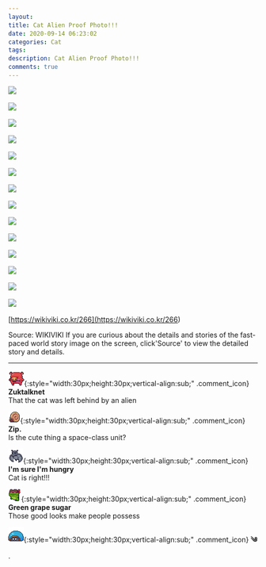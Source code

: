 ```yaml
---
layout: 
title: Cat Alien Proof Photo!!!
date: 2020-09-14 06:23:02
categories: Cat
tags: 
description: Cat Alien Proof Photo!!!
comments: true
---
```


![](https://blog.kakaocdn.net/dn/kBB0B/btqIH4kHa7J/y1YDnZt0d64xYHrIBNtkBk/img.jpg)

![](https://blog.kakaocdn.net/dn/ryIJg/btqIBOCQiGv/SlBZzstZBZb5sQLX0kSYd0/img.jpg)

![](https://blog.kakaocdn.net/dn/kMlW3/btqID6DgrxU/rYEKRQCerPjrIBGjTSoZvk/img.jpg)

![](https://blog.kakaocdn.net/dn/cLNVLj/btqIvEhoCEh/FPkOJTn6JP20g18WgeRvr1/img.jpg)

![](https://blog.kakaocdn.net/dn/cqO5Bl/btqIBYlfpdd/CA0UA3fj9Ku0eYndqq9rw0/img.jpg)

![](https://blog.kakaocdn.net/dn/baMtzI/btqIs9V39Ky/UQ4grvOgwU1UXsmF8H3TP1/img.jpg)

![](https://blog.kakaocdn.net/dn/bUn1bq/btqIDEUnamO/udozursvJxXd2aq6t40vvk/img.jpg)

![](https://blog.kakaocdn.net/dn/sdTDg/btqIBOv4Ley/Q5dGYdlXmk5c4MsWZ7mbjk/img.jpg)

![](https://blog.kakaocdn.net/dn/nFGDM/btqIBOXajDp/s0AvlQhJJPkgBjlmuEM54k/img.jpg)

![](https://blog.kakaocdn.net/dn/skQ8q/btqIzY0B5Km/SjLfmQ3LzK1xF0iSH99HY0/img.jpg)

![](https://blog.kakaocdn.net/dn/x7rNE/btqIwD3prxx/YUfejp6KZusKdkJTzlyph0/img.jpg)

![](https://blog.kakaocdn.net/dn/ccj3qb/btqIBYZQlA1/7RYamNUC9lurswNXo3aVa1/img.jpg)

![](https://blog.kakaocdn.net/dn/8vw5l/btqIxYlU3Ib/pgLGqfPtc3ZCJA8tGPEZnK/img.jpg)

![](https://blog.kakaocdn.net/dn/FkOqu/btqIAP28A9h/sFyRJ20tKgeQV3sJPo2KIK/img.jpg)

[https://wikiviki.co.kr/266](<https://wikiviki.co.kr/266>)

Source: WIKIVIKI If you are curious about the details and stories of the fast-paced world story image on the screen, click'Source' to view the detailed story and details.

* * *

![comment](/assets/character/pig.png){:style="width:30px;height:30px;vertical-align:sub;" .comment_icon} **Zuktalknet**  
That the cat was left behind by an alien   
  
![comment](/assets/character/snail.png){:style="width:30px;height:30px;vertical-align:sub;" .comment_icon} **Zip.**  
Is the cute thing a space-class unit?   
  
![comment](/assets/character/bat.png){:style="width:30px;height:30px;vertical-align:sub;" .comment_icon} **I'm sure I'm hungry**  
Cat is right!!!   
  
![comment](/assets/character/frog.png){:style="width:30px;height:30px;vertical-align:sub;" .comment_icon} **Green grape sugar**  
Those good looks make people possess   
  
![comment](/assets/character/turtle.png){:style="width:30px;height:30px;vertical-align:sub;" .comment_icon} **༄**  
.   
  

